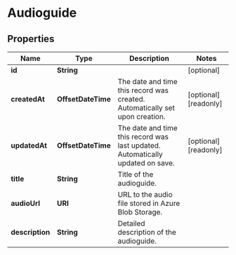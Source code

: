 

# Audioguide


## Properties

Name | Type | Description | Notes
------------ | ------------- | ------------- | -------------
**id** | **String** |  |  [optional]
**createdAt** | **OffsetDateTime** | The date and time this record was created. Automatically set upon creation. |  [optional] [readonly]
**updatedAt** | **OffsetDateTime** | The date and time this record was last updated. Automatically updated on save. |  [optional] [readonly]
**title** | **String** | Title of the audioguide. | 
**audioUrl** | **URI** | URL to the audio file stored in Azure Blob Storage. | 
**description** | **String** | Detailed description of the audioguide. | 



